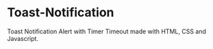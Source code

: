 # Toast-Notification

Toast Notification Alert with Timer Timeout made with HTML, CSS and Javascript.
